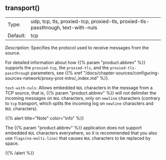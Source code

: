---
---
<!-- DISCLAIMER: This file is based on the syslog-ng Open Source Edition documentation https://github.com/balabit/syslog-ng-ose-guides/commit/2f4a52ee61d1ea9ad27cb4f3168b95408fddfdf2 and is used under the terms of The syslog-ng Open Source Edition Documentation License. The file has been modified by Axoflow. -->

## transport()

|          |                                                                                                                                                                                     |
| -------- | ----------------------------------------------------------------------------------------------------------------------------------------------------------------------------------- |
| Type:    | udp, tcp, tls, proxied-tcp, proxied-tls, proxied-tls-passthrough, text-with-nuls |
| Default: | tcp                                                                                                                                                                                 |

*Description:* Specifies the protocol used to receive messages from the source.

For detailed information about how {{% param "product.abbrev" %}} supports the `proxied-tcp`, the `proxied-tls`, and the `proxied-tls-passthrough` parameters, see {{% xref "/docs/chapter-sources/configuring-sources-network/proxy-prot-intro/_index.md" %}}.


`text-with-nuls`: Allows embedded `NUL` characters in the message from a TCP source, that is, {{% param "product.abbrev" %}} will not delimiter the incoming messages on `NUL` characters, only on `newline` characters (contrary to `tcp` transport, which splits the incoming log on `newline` characters and `NUL` characters).

{{% alert title="Note" color="info" %}}

The {{% param "product.abbrev" %}} application does not support embedded `NUL` characters everywhere, so it is recommended that you also use `flags(no-multi-line)` that causes `NUL` characters to be replaced by space.

{{% /alert %}}



